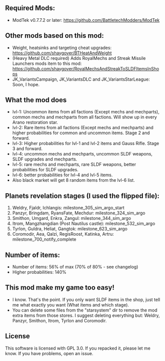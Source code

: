 ## Required Mods:
- ModTek v0.7.7.2 or later: https://github.com/BattletechModders/ModTek

## Other mods based on this mod:
- Weight, heatsinks and targeting cheat upgrades: https://github.com/shaygover/BTHeatAndWeight
- (Heavy Metal DLC required) Adds RoyalMechs and Streak Missile Launchers mods item to this mod: https://github.com/shaygover/RoyalMechsAndStreakToSLDFItemsInShops
- JK_VariantsCampaign, JK_VariantsDLC and JK_VariantsStarLeague: Soon, I hope.

## What the mod does
- lvl-1: Uncommon items from all factions (Except mechs and mechparts), common mechs and mechparts from all factions. Will show up in every Arano restoration star.
- lvl-2: Rare items from all factions (Except mechs and mechparts) and higher probabilities for common and uncommon items. Stage 2 and forward.
- lvl-3: Higher probabilities for lvl-1 and lvl-2 items and Gauss Rifle. Stage 3 and forward.
- lvl-4: uncommon mechs and mechparts, uncommon SLDF weapons, SLDF upgrades and mechparts.
- lvl-5: rare mechs and mechparts, rare SLDF weapons, better probabilities for SLDF upgrades. 
- lvl-6: better probabilities for lvl-4 and lvl-5 items.
- Also black market will get 8 random items from the lvl-6 list. 

## Planets revelation stages (I used the flipped file):
1. Weldry, Fjaldr, Ichlangis: milestone_305_sim_argo_start
2. Panzyr, Bringdam, RyansFate, Mechdur: milestone_324_sim_argo
3. Smithon, Umgard, Enkra, Zangul: milestone_344_sim_argo
4. Itrom, Mangzhangdian (Post Nautilus castle): milestone_532_sim_argo
5. Tyrlon, Guldra, Heliat, Gangtok: milestone_623_sim_argo
6. Coromodir, Aea, Qalzi, RegisRoost, Katinka, Artru: milestone_700_notify_complete

## Number of items:
- Number of items: 56% of max (70% of 80% - see changelog)
- Higher probabilities: 140%

## This mod make my game too easy!
- I know. That's the point. If you only want SLDF items in the shop, just tell me what exactly you want (What items and which stage).
- You can delete some files from the "starsystem" dir to remove the mod extra items from those stores. I suggest deleting everything but: Weldry, Panzyr, Smithon, Itrom, Tyrlon and Coromodir.

## License
This software is licensed with GPL 3.0. If you repacked it, please let me know. If you have problems, open an issue.
